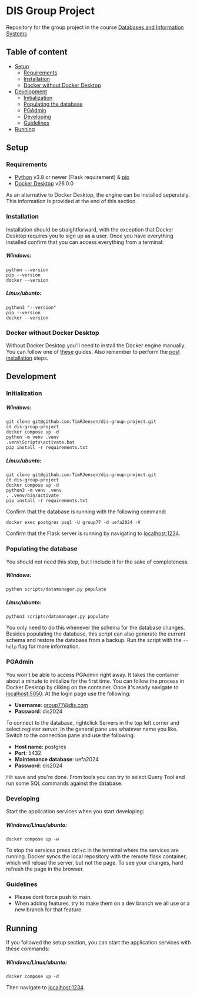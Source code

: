 
# DIS Group Project
Repository for the group project in the course [Databases and Information Systems](https://kurser.ku.dk/course/ndab21010u) 
## Table of content
 - [Setup](#Setup)
	 - [Requirements](#Requirements)
	 - [Installation](#Installation) 
	 - [Docker without Docker Desktop](#DockerwithoutDockerDesktop)
 - [Development](#Development)
	 - [Initialization](#Initialization) 
	 - [Populating the database](#Populatingthedatabase)
	 - [PGAdmin](#PGAdmin) 
	 - [Developing](#Developing)
	 - [Guidelines](#Guidelines)
 - [Running](#Running)

## Setup
### Requirements
 - [Python](https://www.python.org/downloads/) v3.8 or newer (Flask requirement) & [pip](https://pip.pypa.io/en/stable/installation/)
 - [Docker Desktop](https://docs.docker.com/desktop/) v26.0.0

As an alternative to Docker Desktop, the engine can be installed seperately. This information is provided at the end of this section.
### Installation
Installation should be straightforward, with the exception that Docker Desktop requires you to sign up as a user. Once you have everything installed confirm that you can access everything from a terminal:
#####  Windows:
```
python --version
pip --version
docker --version
```
#####  Linux/ubunto:
```
python3 "--version"
pip --version
docker --version
```
### Docker without Docker Desktop
Without Docker Desktop you'll need to install the Docker engine manually. You can follow one of [these](https://docs.docker.com/engine/install/) guides. Also remember to perform the [post installation](https://docs.docker.com/engine/install/linux-postinstall/) steps.
## Development
### Initialization
#####  Windows:
```
git clone git@github.com:TimRJensen/dis-group-project.git
cd dis-group-project
docker compose up -d
python -m venv .venv
.venv\Scripts\activate.bat
pip install -r requirements.txt
```
#####  Linux/ubunto:
```
git clone git@github.com:TimRJensen/dis-group-project.git
cd dis-group-project
docker compose up -d
python3 -m venv .venv
. .venv/bin/activate
pip install -r requirements.txt
```
Confirm that the database is running with the following command:
```
docker exec postgres psql -U group77 -d uefa2024 -V
```
Confirm that the Flask server is running by navigating to [localhost:1234](http://localhost:1234?greet=name).
### Populating the database
You should not need this step, but I include it for the sake of completeness.
##### Windows:
```
python scripts/datamanager.py populate
```
##### Linux/ubunto:
```
python3 scripts/datamanager.py populate
```
You only need to do this whenever the schema for the database changes. Besides populating the database, this script can also generate the current schema and restore the database from a backup. Run the script with the `--help` flag for more information.
### PGAdmin
You won't be able to access PGAdmin right away. It takes the container about a minute to initialize for the first time. You can follow the process in Docker Desktop by cliking on the container. Once it's ready navigate to [localhost:5050](http://localhost:5050). At the login page use the following:
- **Username**: group77@dis.com
- **Password**: dis2024

To connect to the database, rightclick Servers in the top left corner and select register server. In the general pane use whatever name you like. Switch to the connection pane and use the following:
- **Host name**: postgres
- **Port**: 5432
- **Maintenance database**: uefa2024
- **Password**: dis2024

Hit save and you're done. From tools you can try to select Query Tool and run some SQL commands against the database.
### Developing
Start the application services when you start developing:
#####  Windows/Linux/ubunto:
```
docker compose up -w
```
To stop the services press ctrl+c in the terminal where the services are running. Docker syncs the local repository with the remote flask container, which will reload the server, but not the page. To see your changes, hard refresh the page in the browser.
### Guidelines
 - Please dont force push to main.
 - When adding features, try to make them on a dev branch we all use or a new branch for that feature.

## Running
If you followed the setup section, you can start the application services with these commands:
#####  Windows/Linux/ubunto:
```
docker compose up -d
```
Then navigate to [localhost:1234](http://localhost:1234).
